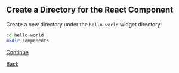 ##  Create a Directory for the React Component

Create a new directory under the `hello-world` widget directory:

```sh
cd hello-world
mkdir components
```

[Continue]()

[Back]()

